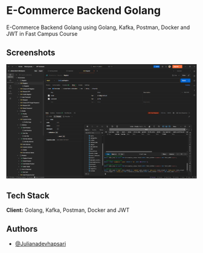 # E-Commerce Backend Golang

E-Commerce Backend Golang using Golang, Kafka, Postman, Docker and JWT in Fast Campus Course

## Screenshots

![E-Commerce Backend Golang](https://github.com/JulianaDeviHapsari/Ecommerce-Backend-Java/blob/main/Screenshot%202025-08-01%20150706.png)

## Tech Stack

**Client:** Golang, Kafka, Postman, Docker and JWT

## Authors

- [@Julianadevhapsari](https://github.com/JulianaDeviHapsari/)
